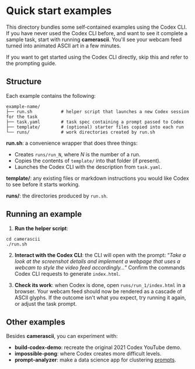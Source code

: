 # Quick start examples

This directory bundles some self‑contained examples using the Codex CLI. If you have never used the Codex CLI before, and want to see it complete a sample task, start with running **camerascii**. You'll see your webcam feed turned into animated ASCII art in a few minutes.

If you want to get started using the Codex CLI directly, skip this and refer to the prompting guide.

## Structure

Each example contains the following:
```
example‑name/
├── run.sh           # helper script that launches a new Codex session for the task
├── task.yaml        # task spec containing a prompt passed to Codex
├── template/        # (optional) starter files copied into each run
└── runs/            # work directories created by run.sh
```

**run.sh**: a convenience wrapper that does three things:
- Creates `runs/run_N`, where *N* is the number of a run.
- Copies the contents of `template/` into that folder (if present).
- Launches the Codex CLI with the description from `task.yaml`.

**template/**: any existing files or markdown instructions you would like Codex to see before it starts working.

**runs/**: the directories produced by `run.sh`.

## Running an example

1. **Run the helper script**:
```
cd camerascii
./run.sh
```
2. **Interact with the Codex CLI**: the CLI will open with the prompt: “*Take a look at the screenshot details and implement a webpage that uses a webcam to style the video feed accordingly…*” Confirm the commands Codex CLI requests to generate `index.html`.

3. **Check its work**: when Codex is done, open ``runs/run_1/index.html`` in a browser.  Your webcam feed should now be rendered as a cascade of ASCII glyphs. If the outcome isn't what you expect, try running it again, or adjust the task prompt.


## Other examples
Besides **camerascii**, you can experiment with:

- **build‑codex‑demo**: recreate the original 2021 Codex YouTube demo.
- **impossible‑pong**: where Codex creates more difficult levels.
- **prompt‑analyzer**: make a data science app for clustering [prompts](https://github.com/f/awesome-chatgpt-prompts).
